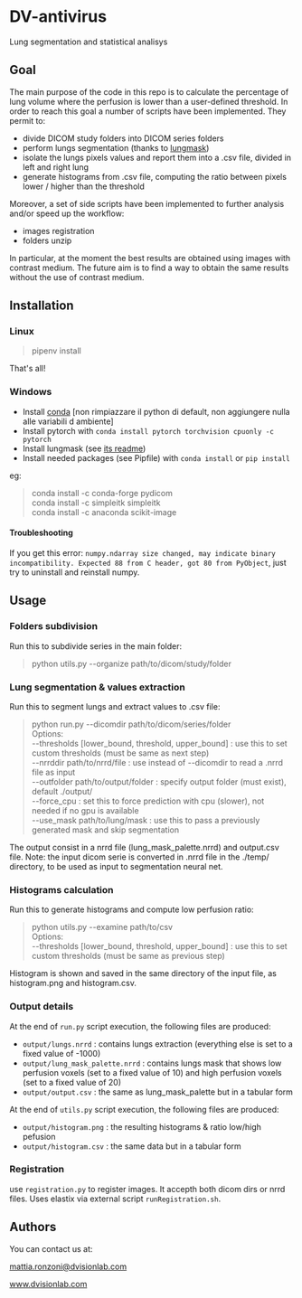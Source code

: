 # DV-antivirus

Lung segmentation and statistical analisys

## Goal

The main purpose of the code in this repo is to calculate the percentage of lung volume where the perfusion is lower than a user-defined threshold.
In order to reach this goal a number of scripts have been implemented. They permit to:

- divide DICOM study folders into DICOM series folders
- perform lungs segmentation (thanks to [lungmask](https://github.com/JoHof/lungmask))
- isolate the lungs pixels values and report them into a .csv file, divided in left and right lung
- generate histograms from .csv file, computing the ratio between pixels lower / higher than the threshold

Moreover, a set of side scripts have been implemented to further analysis and/or speed up the workflow:

- images registration
- folders unzip

In particular, at the moment the best results are obtained using images with contrast medium. The future aim is to find a way to obtain the same results without the use of contrast medium.

## Installation

### Linux

> pipenv install

That's all!

### Windows

- Install [conda](https://repo.anaconda.com/miniconda/Miniconda3-latest-Windows-x86_64.exe)
  [non rimpiazzare il python di default,
  non aggiungere nulla alle variabili d ambiente]
- Install pytorch with `conda install pytorch torchvision cpuonly -c pytorch`
- Install lungmask (see [its readme](https://github.com/JoHof/lungmask))
- Install needed packages (see Pipfile) with `conda install` or `pip install`

eg:

> conda install -c conda-forge pydicom  
> conda install -c simpleitk simpleitk  
> conda install -c anaconda scikit-image

#### Troubleshooting
If you get this error: `numpy.ndarray size changed, may indicate binary incompatibility. Expected 88 from C header, got 80 from PyObject`, just try to uninstall and reinstall numpy.

## Usage

### Folders subdivision

Run this to subdivide series in the main folder:

> python utils.py --organize path/to/dicom/study/folder

### Lung segmentation & values extraction

Run this to segment lungs and extract values to .csv file:

> python run.py --dicomdir path/to/dicom/series/folder  
> Options:  
> --thresholds [lower_bound, threshold, upper_bound] : use this to set custom thresholds (must be same as next step)  
> --nrrddir path/to/nrrd/file : use instead of --dicomdir to read a .nrrd file as input  
> --outfolder path/to/output/folder : specify output folder (must exist), default ./output/  
> --force_cpu : set this to force prediction with cpu (slower), not needed if no gpu is available  
> --use_mask path/to/lung/mask : use this to pass a previously generated mask and skip segmentation

The output consist in a nrrd file (lung_mask_palette.nrrd) and output.csv file.
Note: the input dicom serie is converted in .nrrd file in the ./temp/ directory, to be used as input to
segmentation neural net.

### Histograms calculation

Run this to generate histograms and compute low perfusion ratio:

> python utils.py --examine path/to/csv  
> Options:  
> --thresholds [lower_bound, threshold, upper_bound] : use this to set custom thresholds (must be same as previous step)

Histogram is shown and saved in the same directory of the input file, as histogram.png and histogram.csv.

### Output details

At the end of `run.py` script execution, the following files are produced:

- `output/lungs.nrrd` : contains lungs extraction (everything else is set to a fixed value of -1000)
- `output/lung_mask_palette.nrrd` : contains lungs mask that shows low perfusion voxels (set to a fixed value of 10) and high perfusion voxels (set to a fixed value of 20)
- `output/output.csv` : the same as lung_mask_palette but in a tabular form

At the end of `utils.py` script execution, the following files are produced:

- `output/histogram.png` : the resulting histograms & ratio low/high pefusion
- `output/histogram.csv` : the same data but in a tabular form

### Registration
use `registration.py` to register images. It accepth both dicom dirs or nrrd files. Uses elastix via external script `runRegistration.sh`.

## Authors

You can contact us at:

mattia.ronzoni@dvisionlab.com

www.dvisionlab.com

